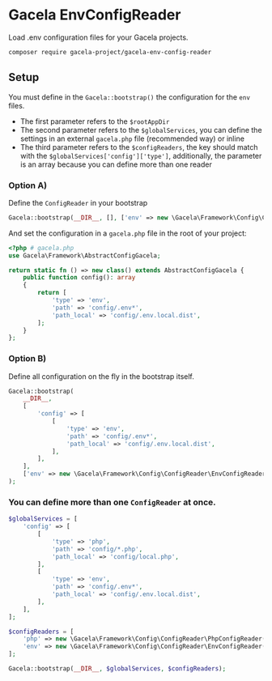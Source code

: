 # Gacela EnvConfigReader

Load .env configuration files for your Gacela projects.

```bash
composer require gacela-project/gacela-env-config-reader
```

## Setup

You must define in the `Gacela::bootstrap()` the configuration for the `env` files.

- The first parameter refers to the `$rootAppDir`
- The second parameter refers to the `$globalServices`, you can define the settings in an external `gacela.php` file
  (recommended way) or inline
- The third parameter refers to the `$configReaders`, the key should match with the `$globalServices['config']['type']`,
  additionally, the parameter is an array because you can define more than one reader

### Option A)

Define the `ConfigReader` in your bootstrap

```php
Gacela::bootstrap(__DIR__, [], ['env' => new \Gacela\Framework\Config\ConfigReader\EnvConfigReader()]);
```

And set the configuration in a `gacela.php` file in the root of your project:

```php
<?php # gacela.php
use Gacela\Framework\AbstractConfigGacela;

return static fn () => new class() extends AbstractConfigGacela {
    public function config(): array
    {
        return [
            'type' => 'env',
            'path' => 'config/.env*',
            'path_local' => 'config/.env.local.dist',
        ];
    }
};
```

### Option B)

Define all configuration on the fly in the bootstrap itself.

```php
Gacela::bootstrap(
    __DIR__,
    [
        'config' => [
            [
                'type' => 'env',
                'path' => 'config/.env*',
                'path_local' => 'config/.env.local.dist',
            ],
        ],
    ],
    ['env' => new \Gacela\Framework\Config\ConfigReader\EnvConfigReader()]
);
```

### You can define more than one `ConfigReader` at once.

```php
$globalServices = [
    'config' => [
        [
            'type' => 'php',
            'path' => 'config/*.php',
            'path_local' => 'config/local.php',
        ],
        [
            'type' => 'env',
            'path' => 'config/.env*',
            'path_local' => 'config/.env.local.dist',
        ],
    ],
];

$configReaders = [
    'php' => new \Gacela\Framework\Config\ConfigReader\PhpConfigReader(),
    'env' => new \Gacela\Framework\Config\ConfigReader\EnvConfigReader(),
];

Gacela::bootstrap(__DIR__, $globalServices, $configReaders);
```
